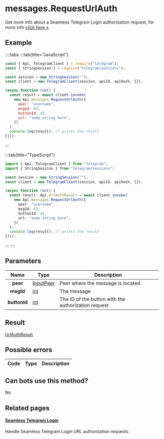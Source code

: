 # messages.RequestUrlAuth

Get more info about a Seamless Telegram Login authorization request, for more info [click here »](https://core.telegram.org/api/url-authorization)

## Example

::::tabs
:::tab{title="JavaScript"}

```js
const { Api, TelegramClient } = require("telegram");
const { StringSession } = require("telegram/sessions");

const session = new StringSession("");
const client = new TelegramClient(session, apiId, apiHash, {});

(async function run() {
  const result = await client.invoke(
    new Api.messages.RequestUrlAuth({
      peer: "username",
      msgId: 43,
      buttonId: 43,
      url: "some string here",
    })
  );
  console.log(result); // prints the result
})();
```

:::

:::tab{title="TypeScript"}

```ts
import { Api, TelegramClient } from "telegram";
import { StringSession } from "telegram/sessions";

const session = new StringSession("");
const client = new TelegramClient(session, apiId, apiHash, {});

(async function run() {
  const result: Api.UrlAuthResult = await client.invoke(
    new Api.messages.RequestUrlAuth({
      peer: "username",
      msgId: 43,
      buttonId: 43,
      url: "some string here",
    })
  );
  console.log(result); // prints the result
})();
```

:::
::::

## Parameters

|     Name     | Type                                                  | Description                                         |
| :----------: | ----------------------------------------------------- | --------------------------------------------------- |
|   **peer**   | [InputPeer](https://core.telegram.org/type/InputPeer) | Peer where the message is located                   |
|  **msgId**   | [int](https://core.telegram.org/type/int)             | The message                                         |
| **buttonId** | [int](https://core.telegram.org/type/int)             | The ID of the button with the authorization request |

## Result

[UrlAuthResult](https://core.telegram.org/type/UrlAuthResult)

## Possible errors

| Code | Type | Description |
| :--: | ---- | ----------- |

## Can bots use this method?

No

## Related pages

#### [Seamless Telegram Login](https://core.telegram.org/api/url-authorization)

Handle Seamless Telegram Login URL authorization requests.
